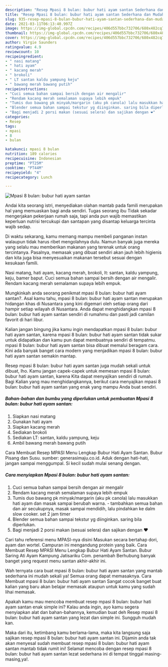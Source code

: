 ```yaml
---
description: "Resep Mpasi 8 bulan: bubur hati ayam santan Sederhana dan Mudah Dibuat"
title: "Resep Mpasi 8 bulan: bubur hati ayam santan Sederhana dan Mudah Dibuat"
slug: 935-resep-mpasi-8-bulan-bubur-hati-ayam-santan-sederhana-dan-mudah-dibuat
date: 2021-03-11T06:13:40.997Z
image: https://img-global.cpcdn.com/recipes/406d557bbc732706/680x482cq70/mpasi-8-bulan-bubur-hati-ayam-santan-foto-resep-utama.jpg
thumbnail: https://img-global.cpcdn.com/recipes/406d557bbc732706/680x482cq70/mpasi-8-bulan-bubur-hati-ayam-santan-foto-resep-utama.jpg
cover: https://img-global.cpcdn.com/recipes/406d557bbc732706/680x482cq70/mpasi-8-bulan-bubur-hati-ayam-santan-foto-resep-utama.jpg
author: Virgie Saunders
ratingvalue: 4.9
reviewcount: 10
recipeingredient:
- " nasi matang"
- " hati ayam"
- " kacang merah"
- " brokoli"
- " LT santan kaldu yampung keju"
- " bawang merah bawang putih"
recipeinstructions:
- "Cuci semua bahan sampai bersih dengan air mengalir"
- "Rendam kacang merah semalaman supaya lebih empuk"
- "Tumis duo bawang pk minyak/margarin (aku pk canola) lalu masukkan hati ayam dan masak sampai berubah warna.  tambahkan semua bahan dan air secukupnya, masak sampai mendidih, lalu pindahkan ke dalm slow cooker. set 2 jam timer"
- "Blender semua bahan sampai tekstur yg diinginkan. saring bila diperlukan."
- "Bagi menjadi 2 porsi makan (sesuai selera) dan sajikan dengan ❤️"
categories:
- Resep
tags:
- mpasi
- 8
- bulan

katakunci: mpasi 8 bulan 
nutrition: 189 calories
recipecuisine: Indonesian
preptime: "PT25M"
cooktime: "PT44M"
recipeyield: "4"
recipecategory: Lunch

---
```



![Mpasi 8 bulan: bubur hati ayam santan](https://img-global.cpcdn.com/recipes/406d557bbc732706/680x482cq70/mpasi-8-bulan-bubur-hati-ayam-santan-foto-resep-utama.jpg)

Andai kita seorang istri, menyediakan olahan mantab pada famili merupakan hal yang memuaskan bagi anda sendiri. Tugas seorang ibu Tidak sekadar mengerjakan pekerjaan rumah saja, tapi anda pun wajib memastikan keperluan nutrisi tercukupi dan santapan yang disantap keluarga tercinta wajib sedap.

Di waktu  sekarang, kamu memang mampu membeli panganan instan walaupun tidak harus ribet mengolahnya dulu. Namun banyak juga mereka yang selalu mau memberikan makanan yang terenak untuk orang tercintanya. Pasalnya, memasak yang dibuat sendiri akan jauh lebih higienis dan kita juga bisa menyesuaikan makanan tersebut sesuai dengan kesukaan famili. 

Nasi matang, hati ayam, kacang merah, brokoli, lt: santan, kaldu yampung, keju, bamer baput. Cuci semua bahan sampai bersih dengan air mengalir. Rendam kacang merah semalaman supaya lebih empuk.

Mungkinkah anda seorang penikmat mpasi 8 bulan: bubur hati ayam santan?. Asal kamu tahu, mpasi 8 bulan: bubur hati ayam santan merupakan hidangan khas di Nusantara yang kini digemari oleh setiap orang dari hampir setiap wilayah di Nusantara. Anda dapat menghidangkan mpasi 8 bulan: bubur hati ayam santan sendiri di rumahmu dan pasti jadi camilan favorit di hari libur.

Kalian jangan bingung jika kamu ingin mendapatkan mpasi 8 bulan: bubur hati ayam santan, karena mpasi 8 bulan: bubur hati ayam santan tidak sukar untuk didapatkan dan kamu pun dapat membuatnya sendiri di tempatmu. mpasi 8 bulan: bubur hati ayam santan bisa dibuat memalui beragam cara. Kini ada banyak banget cara modern yang menjadikan mpasi 8 bulan: bubur hati ayam santan semakin mantap.

Resep mpasi 8 bulan: bubur hati ayam santan juga mudah sekali untuk dibuat, lho. Kamu jangan capek-capek untuk memesan mpasi 8 bulan: bubur hati ayam santan, karena Kita dapat menyajikan sendiri di rumah. Bagi Kalian yang mau menghidangkannya, berikut cara menyajikan mpasi 8 bulan: bubur hati ayam santan yang enak yang mampu Anda buat sendiri.

<!--inarticleads1-->

##### Bahan-bahan dan bumbu yang diperlukan untuk pembuatan Mpasi 8 bulan: bubur hati ayam santan:

1. Siapkan  nasi matang
1. Gunakan  hati ayam
1. Siapkan  kacang merah
1. Sediakan  brokoli
1. Sediakan  LT: santan, kaldu yampung, keju
1. Ambil  bawang merah bawang putih


Cara Membuat Resep MPASI Menu Lengkap Bubur Hati Ayam Santan. Bubur Pisang dan Susu. sumber: generasimaju.co.id. Aduk dengan hati-hati, jangan sampai menggumpal. Si kecil sudah mulai senang dengan. 

<!--inarticleads2-->

##### Cara menyiapkan Mpasi 8 bulan: bubur hati ayam santan:

1. Cuci semua bahan sampai bersih dengan air mengalir
1. Rendam kacang merah semalaman supaya lebih empuk
1. Tumis duo bawang pk minyak/margarin (aku pk canola) lalu masukkan hati ayam dan masak sampai berubah warna.  - tambahkan semua bahan dan air secukupnya, masak sampai mendidih, lalu pindahkan ke dalm slow cooker. set 2 jam timer
1. Blender semua bahan sampai tekstur yg diinginkan. saring bila diperlukan.
1. Bagi menjadi 2 porsi makan (sesuai selera) dan sajikan dengan ❤️


Cari tahu referensi menu MPASI-nya disini Masukan secara bertahap dori, ayam dan wortel. Campuran ini mengandung protein yang baik. Cara Membuat Resep MPASI Menu Lengkap Bubur Hati Ayam Santan. Bubur Saring Ati Ayam Kampung Jatisariku Com. penambah Berhubung banyak banget yang request menu santan akhir-akhir ini. 

Wah ternyata cara buat mpasi 8 bulan: bubur hati ayam santan yang mantab sederhana ini mudah sekali ya! Semua orang dapat memasaknya. Cara Membuat mpasi 8 bulan: bubur hati ayam santan Sangat cocok banget buat kalian yang baru akan belajar memasak ataupun untuk kamu yang sudah lihai memasak.

Apakah kamu mau mencoba membuat resep mpasi 8 bulan: bubur hati ayam santan enak simple ini? Kalau anda ingin, ayo kamu segera menyiapkan alat dan bahan-bahannya, kemudian buat deh Resep mpasi 8 bulan: bubur hati ayam santan yang lezat dan simple ini. Sungguh mudah kan. 

Maka dari itu, ketimbang kamu berlama-lama, maka kita langsung saja sajikan resep mpasi 8 bulan: bubur hati ayam santan ini. Dijamin anda tak akan menyesal sudah membuat resep mpasi 8 bulan: bubur hati ayam santan mantab tidak rumit ini! Selamat mencoba dengan resep mpasi 8 bulan: bubur hati ayam santan lezat sederhana ini di tempat tinggal masing-masing,ya!.

